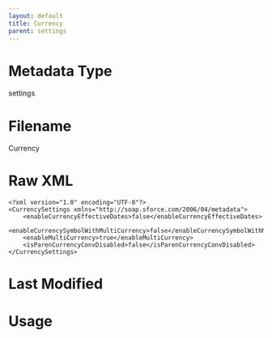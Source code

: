 ```yaml
---
layout: default
title: Currency
parent: settings
---
```

# Metadata Type
settings


# Filename 
Currency


# Raw XML
```
<?xml version="1.0" encoding="UTF-8"?>
<CurrencySettings xmlns="http://soap.sforce.com/2006/04/metadata">
    <enableCurrencyEffectiveDates>false</enableCurrencyEffectiveDates>
    <enableCurrencySymbolWithMultiCurrency>false</enableCurrencySymbolWithMultiCurrency>
    <enableMultiCurrency>true</enableMultiCurrency>
    <isParenCurrencyConvDisabled>false</isParenCurrencyConvDisabled>
</CurrencySettings>
```


# Last Modified


# Usage
